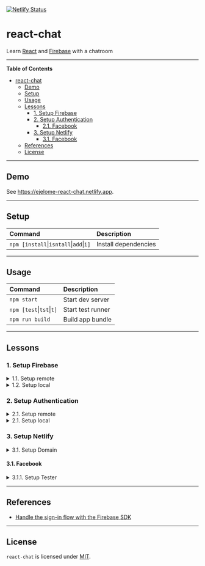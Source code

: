 [![Netlify Status](https://api.netlify.com/api/v1/badges/0de2ab52-9ef9-4a42-bc3b-117ea726814a/deploy-status)](https://app.netlify.com/sites/ejelome-react-chat/deploys)

# react-chat

Learn [React](https://reactjs.org) and [Firebase](https://firebase.google.com) with a chatroom

---

<!-- markdown-toc start - Don't edit this section. Run M-x markdown-toc-refresh-toc -->

**Table of Contents**

- [react-chat](#react-chat)
  - [Demo](#demo)
  - [Setup](#setup)
  - [Usage](#usage)
  - [Lessons](#lessons)
    - [1. Setup Firebase](#1-setup-firebase)
    - [2. Setup Authentication](#2-setup-authentication)
      - [2.1. Facebook](#21-facebook)
    - [3. Setup Netlify](#3-setup-netlify)
      - [3.1. Facebook](#31-facebook)
  - [References](#references)
  - [License](#license)

<!-- markdown-toc end -->

---

## Demo

See <https://ejelome-react-chat.netlify.app>.

---

## Setup

| Command                                            | Description          |
| :------------------------------------------------- | :------------------- |
| `npm [install`&vert;`isntall`&vert;`add`&vert;`i]` | Install dependencies |

---

## Usage

| Command                          | Description       |
| :------------------------------- | :---------------- |
| `npm start`                      | Start dev server  |
| `npm [test`&vert;`tst`&vert;`t]` | Start test runner |
| `npm run build`                  | Build app bundle  |

---

## Lessons

### 1. Setup Firebase

<details>
  <summary>1.1. Setup remote</summary>

- 1.1.1. Sign in on [Firebase](https://firebase.google.com)
- 1.1.2. Go to [Firebase console](https://console.firebase.google.com)
- 1.1.3. Click `Create a project`

  - 1.1.3.1. Enter the project name (e.g. `<username>-react-chat`)
  - 1.1.3.2. Click `Continue`
  - 1.1.3.3. Uncheck `Enable Google Analytics for this project`
  - 1.1.3.4. Click `Create project`

- 1.1.4. On `Overview - Firebase console` page, click `</>` (Web) icon

  - 1.1.4.1. Enter `App nickname` (e.g. `react-chat`)
  - 1.1.4.2. Click `Register app`
  - 1.1.4.3. Copy `firebaseConfig` object
  - 1.1.4.4. Click `Continue to console`

</details>

<details>
  <summary>1.2. Setup local</summary>

- 1.2.1. Write `firebaseConfig` values

  ```diff
  --- .env.local
  +++ .env.local
  @@ -0,0 +1,7 @@
  +  REACT_APP_FIREBASE_API_KEY=<apiKey>
  +  REACT_APP_FIREBASE_AUTH_DOMAIN=<authDomain>
  +  REACT_APP_FIREBASE_DATABASE_URL=<databaseURL>
  +  REACT_APP_FIREBASE_PROJECT_ID=<projectId>
  +  REACT_APP_FIREBASE_STORAGE_BUCKET=<storageBucket>
  +  REACT_APP_FIREBASE_MESSAGING_SENDER_ID=<messagingSenderId>
  +  REACT_APP_FIREBASE_APP_ID=<appId>
  ```

  1.2.2. Install `firebase`

  ```shell
  $ npm i firebase
  ```

  1.2.3. Initialize `firebase`

  ```diff
  --- src/firebase.js
  +++ src/firebase.js
  @@ -0,0 +1,11 @@
  +import firebase from "firebase/app";
  +
  +firebase.initializeApp({
  +  apiKey: process.env.REACT_APP_FIREBASE_API_KEY,
  +  authDomain: process.env.REACT_APP_FIREBASE_AUTH_DOMAIN,
  +  databaseURL: process.env.REACT_APP_FIREBASE_DATABASE_URL,
  +  projectId: process.env.REACT_APP_FIREBASE_PROJECT_ID,
  +  storageBucket: process.env.REACT_APP_FIREBASE_STORAGE_BUCKET,
  +  messagingSenderId: process.env.REACT_APP_FIREBASE_MESSAGING_SENDER_ID,
  +  appId: process.env.REACT_APP_FIREBASE_APP_ID,
  +});
  ```

</details>

### 2. Setup Authentication

<details>
  <summary>2.1. Setup remote</summary>

- 2.1.1. On `Project Overview`, click `Authentication`
- 2.1.2. Click `Get started`
- 2.1.3. Click `Sign-in method`
- 2.1.4. Under `Sign-in providers`, click a provider (e.g. `Facebook`)

  - 2.1.4.1. Click `Enable`
  - 2.1.4.2. Provide required details
  - 2.1.4.3. Click `Save`

#### 2.1. Facebook

- 2.1.1. Log in on [Facebook for Developers](https://developers.facebook.com)
- 2.1.2. Click `My Apps`
- 2.1.3. Click `Create App`

  - 2.1.3.1. Click `Build Connected Experiences`
  - 2.1.3.2. Write `App Display Name` (e.g. `react-chat`)
  - 2.1.3.3. Click `Create App`
  - 2.1.3.4. Pass `Security Check` then click `Submit`

- 2.1.4. Click `Setup` under `Facebook Login`
- 2.1.5. Click `www` (Web) icon

  - 2.1.5.1. Write `Site URL` (e.g. http://localhost:3000)
  - 2.1.5.2. Click `Save`

- 2.1.6. Click `Settings` then `Basic`

  - 2.1.6.1. Copy and paste `App ID` on `App ID` in `Facebook`'s `Sign-in providers`
  - 2.1.6.2. Click `Show` on `App Secret`
  - 2.1.6.3. Copy and paste `App ID` on `App secret` in `Facebook`'s `Sign-in providers`

- 2.1.7. Under `PRODUCTS`, click `Facebook Login` then `Settings`

  - 2.1.7.1. Copy `OAuth redirect URI` from `Facebook`'s `Sign-in providers`
  - 2.1.7.2. Paste it on `Valid OAuth Redirect URIs`
  - 2.1.7.3. Click `Save Changes`

</details>

<details>
  <summary>2.1. Setup local</summary>

- 2.1.1. Export `auth` and provider (e.g. `Facebook*`)

  ```diff
  --- src/firebase.js
  +++ src/firebase.js
  @@ -1,11 +1,21 @@
  +import "firebase/auth";
  +
   import firebase from "firebase/app";

   firebase.initializeApp({
     apiKey: process.env.REACT_APP_FIREBASE_API_KEY,
     authDomain: process.env.REACT_APP_FIREBASE_AUTH_DOMAIN,
     databaseURL: process.env.REACT_APP_FIREBASE_DATABASE_URL,
     projectId: process.env.REACT_APP_FIREBASE_PROJECT_ID,
     storageBucket: process.env.REACT_APP_FIREBASE_STORAGE_BUCKET,
     messagingSenderId: process.env.REACT_APP_FIREBASE_MESSAGING_SENDER_ID,
     appId: process.env.REACT_APP_FIREBASE_APP_ID,
   });
  +
  +const auth = firebase.auth();
  +
  +const provider = {
  +  facebook: new firebase.auth.FacebookAuthProvider(),
  +};
  +
  +export { auth, provider };
  ```

- 2.1.2. Use `auth` with provider

  ```diff
  --- src/App.js
  +++ src/App.js
  @@ -1,25 +1,28 @@
  -import logo from './logo.svg';
  -import './App.css';
  +import { useState } from "react";

  -function App() {
  -  return (
  -    <div className="App">
  -      <header className="App-header">
  -        <img src={logo} className="App-logo" alt="logo" />
  -        <p>
  -          Edit <code>src/App.js</code> and save to reload.
  -        </p>
  -        <a
  -          className="App-link"
  -          href="https://reactjs.org"
  -          target="_blank"
  -          rel="noopener noreferrer"
  -        >
  -          Learn React
  -        </a>
  -      </header>
  -    </div>
  +import { auth, provider } from "./firebase";
  +
  +const App = () => {
  +  const initialState = {};
  +  const [account, setAccount] = useState(initialState);
  +  const { user } = account;
  +
  +  const handleFacebookSignIn = () => {
  +    const { facebook } = provider;
  +
  +    auth
  +      .signInWithPopup(facebook)
  +      .then(({ user }) =>
  +        setAccount((prevAccount) => ({ ...prevAccount, user }))
  +      )
  +      .catch((error) => console.error(error));
  +  };
  +
  +  return user ? (
  +    <h1>Hello {user.displayName}!</h1>
  +  ) : (
  +    <button onClick={handleFacebookSignIn}>Sign in with Facebook</button>
     );
  -}
  +};

   export default App;
  ```

- 2.1.3 Resolve authentication on render

  ```diff
  --- src/App.js
  +++ src/App.js
  @@ -1,28 +1,36 @@
  -import { useState } from "react";
  +import { useEffect, useState } from "react";

   import { auth, provider } from "./firebase";

   const App = () => {
     const initialState = {};
     const [account, setAccount] = useState(initialState);
     const { user } = account;

  +  useEffect(() => {
  +    const unsubscribe = auth.onAuthStateChanged((user) => {
  +      setAccount((prevAccount) => ({ ...prevAccount, user }));
  +    });
  +
  +    return unsubscribe;
  +  }, []);
  +
     const handleFacebookSignIn = () => {
       const { facebook } = provider;

       auth
         .signInWithPopup(facebook)
         .then(({ user }) =>
           setAccount((prevAccount) => ({ ...prevAccount, user }))
         )
         .catch((error) => console.error(error));
     };

     return user ? (
       <h1>Hello {user.displayName}!</h1>
     ) : (
       <button onClick={handleFacebookSignIn}>Sign in with Facebook</button>
     );
   };

   export default App;
  ```

- 2.1.4. Include signing out

  ```diff
  --- src/App.js
  +++ src/App.js
  @@ -1,36 +1,43 @@
   import { useEffect, useState } from "react";

   import { auth, provider } from "./firebase";

   const App = () => {
     const initialState = {};
     const [account, setAccount] = useState(initialState);
     const { user } = account;

     useEffect(() => {
       const unsubscribe = auth.onAuthStateChanged((user) => {
         setAccount((prevAccount) => ({ ...prevAccount, user }));
       });

       return unsubscribe;
     }, []);

     const handleFacebookSignIn = () => {
       const { facebook } = provider;

       auth
         .signInWithPopup(facebook)
         .then(({ user }) =>
           setAccount((prevAccount) => ({ ...prevAccount, user }))
         )
         .catch((error) => console.error(error));
     };

  +  const handleSignOut = () => {
  +    auth.signOut().catch((error) => console.error(error));
  +  };
  +
     return user ? (
  -    <h1>Hello {user.displayName}!</h1>
  +    <>
  +      <h1>Hello {user.displayName}!</h1>
  +      <button onClick={handleSignOut}>Sign Out</button>
  +    </>
     ) : (
       <button onClick={handleFacebookSignIn}>Sign in with Facebook</button>
     );
   };

   export default App;
  ```

</details>

### 3. Setup Netlify

<details>
  <summary>3.1. Setup Domain</summary>

- 3.1.1. Go back to `Project Overview`
- 3.1.2. Click `Authentication`
- 3.1.3. Click `Sign-in method`
- 3.1.4. Under `Sign-in providers`, select provider (e.g. `Facebook`)
- 3.1.5. Click `Add domain`
- 3.1.6. Enter domain (e.g. `<username>-react-chat.netlify.app`)
- 3.1.7. Click `Add`

</details>

#### 3.1. Facebook

<details>
  <summary>3.1.1. Setup Tester</summary>

- 3.1.1.1. Go back to app's `Dashboard`
- 3.1.1.2. Click `Roles` then `Roles`
- 3.1.1.3. Under `Testers`, click `Add Tester`
- 3.1.1.4. Enter user
- 3.1.1.5. Click `Submit`

> **NOTE** <br />
> The user(s) will receive a verification on Facebook that must be confirmed.

</details>

---

## References

- [Handle the sign-in flow with the Firebase SDK](https://firebase.google.com/docs/auth/web/facebook-login#handle_the_sign-in_flow_with_the_firebase_sdk)

---

## License

`react-chat` is licensed under [MIT](./LICENSE).
